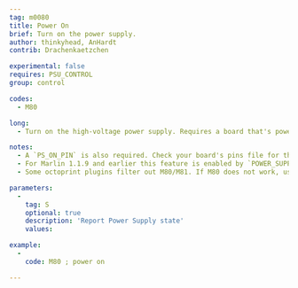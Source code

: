 ```yaml
---
tag: m0080
title: Power On
brief: Turn on the power supply.
author: thinkyhead, AnHardt
contrib: Drachenkaetzchen

experimental: false
requires: PSU_CONTROL
group: control

codes:
  - M80

long:
  - Turn on the high-voltage power supply. Requires a board that's powered from USB or another 5V source.

notes:
  - A `PS_ON_PIN` is also required. Check your board's pins file for the default.
  - For Marlin 1.1.9 and earlier this feature is enabled by `POWER_SUPPLY`.
  - Some octoprint plugins filter out M80/M81. If M80 does not work, use a plain serial terminal first prior reporting a bug.

parameters:
  -
    tag: S
    optional: true
    description: 'Report Power Supply state'
    values:

example:
  -
    code: M80 ; power on

---
```

